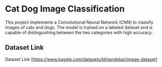 # Cat Dog Image Classification

This project implements a Convolutional Neural Network (CNN) to classify images of cats and dogs. The model is trained on a labeled dataset and is capable of distinguishing between the two categories with high accuracy.

## Dataset Link
Dataset Link [https://www.kaggle.com/datasets/kkhandekar/image-dataset]
